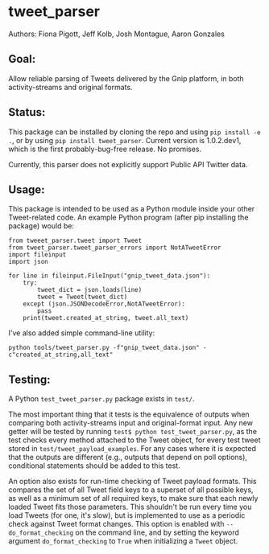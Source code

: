 # tweet_parser
Authors: Fiona Pigott, Jeff Kolb, Josh Montague, Aaron Gonzales

## Goal:
Allow reliable parsing of Tweets delivered by the Gnip platform, in both activity-streams and original formats. 

## Status:
This package can be installed by cloning the repo and using `pip install -e .`, or by using `pip install tweet_parser`. Current version is 1.0.2.dev1, which is the first probably-bug-free release. No promises.

Currently, this parser does not explicitly support Public API Twitter data.

## Usage:
This package is intended to be used as a Python module inside your other Tweet-related code. An example Python program (after pip installing the package) would be:

```
from tweeet_parser.tweet import Tweet
from tweet_parser.tweet_parser_errors import NotATweetError
import fileinput
import json

for line in fileinput.FileInput("gnip_tweet_data.json"):
    try:
        tweet_dict = json.loads(line)
        tweet = Tweet(tweet_dict)
    except (json.JSONDecodeError,NotATweetError):
        pass
    print(tweet.created_at_string, tweet.all_text)
```

I've also added simple command-line utility:

```
python tools/tweet_parser.py -f"gnip_tweet_data.json" -c"created_at_string,all_text"
```
## Testing:
A Python `test_tweet_parser.py` package exists in `test/`. 

The most important thing that it tests is the equivalence of outputs when comparing both activity-streams input and original-format input. Any new getter will be tested by running `test$ python test_tweet_parser.py`, as the test checks every method attached to the Tweet object, for every test tweet stored in `test/tweet_payload_examples`. For any cases where it is expected that the outputs are different (e.g., outputs that depend on poll options), conditional statements should be added to this test.

An option also exists for run-time checking of Tweet payload formats. This compares the set of all Tweet field keys to a superset of all possible keys, as well as a minimum set of all required keys, to make sure that each newly loaded Tweet fits those parameters. This shouldn't be run every time you load Tweets (for one, it's slow), but is implemented to use as a periodic check against Tweet format changes. This option is enabled with `--do_format_checking` on the command line, and by setting the keyword argument `do_format_checking` to `True` when initializing a `Tweet` object.
